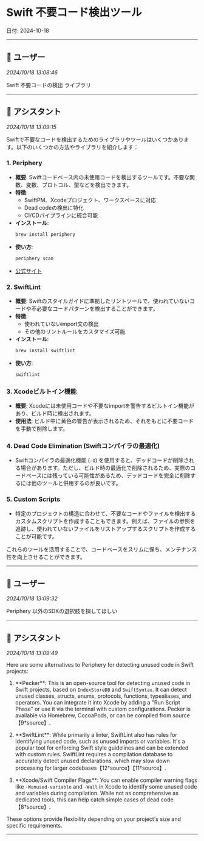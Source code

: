 # Swift 不要コード検出ツール

日付: 2024-10-18

---

## 👤 ユーザー
*2024/10/18 13:08:46*

Swift 不要コードの検出 ライブラリ

---

## 🤖 アシスタント
*2024/10/18 13:09:15*

Swiftで不要なコードを検出するためのライブラリやツールはいくつかあります。以下のいくつかの方法やライブラリを紹介します：

### 1. **Periphery**
   - **概要**: Swiftコードベース内の未使用コードを検出するツールです。不要な関数、変数、プロトコル、型などを検出できます。
   - **特徴**:
     - SwiftPM、Xcodeプロジェクト、ワークスペースに対応
     - Dead codeの検出に特化
     - CI/CDパイプラインに統合可能
   - **インストール**:
     ```bash
     brew install periphery
     ```
   - **使い方**:
     ```bash
     periphery scan
     ```
   - [公式サイト](https://github.com/peripheryapp/periphery)

### 2. **SwiftLint**
   - **概要**: Swiftのスタイルガイドに準拠したリントツールで、使われていないコードや不必要なコードパターンを検出することができます。
   - **特徴**:
     - 使われていないimport文の検出
     - その他のリントルールをカスタマイズ可能
   - **インストール**:
     ```bash
     brew install swiftlint
     ```
   - **使い方**:
     ```bash
     swiftlint
     ```

### 3. **Xcodeビルトイン機能**
   - **概要**: Xcodeには未使用コードや不要なimportを警告するビルトイン機能があり、ビルド時に検出されます。
   - **使用法**: ビルド中に黄色の警告が表示されるため、それをもとに不要コードを手動で削除します。

### 4. **Dead Code Elimination (Swiftコンパイラの最適化)**
   - Swiftコンパイラの最適化機能 (`-O`) を使用すると、デッドコードが削除される場合があります。ただし、ビルド時の最適化で削除されるため、実際のコードベースには残っている可能性があるため、デッドコードを完全に削除するには他のツールと併用するのが良いです。

### 5. **Custom Scripts**
   - 特定のプロジェクトの構造に合わせて、不要なコードやファイルを検出するカスタムスクリプトを作成することもできます。例えば、ファイルの参照を追跡し、使われていないファイルをリストアップするスクリプトを作成することが可能です。

これらのツールを活用することで、コードベースをスリムに保ち、メンテナンス性を向上させることができます。

---

## 👤 ユーザー
*2024/10/18 13:09:32*

Periphery 以外のSDKの選択肢を探してほしい

---

## 🤖 アシスタント
*2024/10/18 13:09:49*

Here are some alternatives to Periphery for detecting unused code in Swift projects:

1. \*\*Pecker\*\*: This is an open-source tool for detecting unused code in Swift projects, based on `IndexStoreDB` and `SwiftSyntax`. It can detect unused classes, structs, enums, protocols, functions, typealiases, and operators. You can integrate it into Xcode by adding a "Run Script Phase" or use it via the terminal with custom configurations. Pecker is available via Homebrew, CocoaPods, or can be compiled from source【9†source】.

2. \*\*SwiftLint\*\*: While primarily a linter, SwiftLint also has rules for identifying unused code, such as unused imports or variables. It's a popular tool for enforcing Swift style guidelines and can be extended with custom rules. SwiftLint requires a compilation database to accurately detect unused declarations, which may slow down processing for larger codebases【12†source】【11†source】.

3. \*\*Xcode/Swift Compiler Flags\*\*: You can enable compiler warning flags like `-Wunused-variable` and `-Wall` in Xcode to identify some unused code and variables during compilation. While not as comprehensive as dedicated tools, this can help catch simple cases of dead code【8†source】.

These options provide flexibility depending on your project's size and specific requirements.

---
